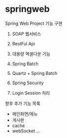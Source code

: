 # springweb
Spring Web Project 기능 구현


1. SOAP 웹서비스

2. RestFul Api

3. 대용량 엑셀다운 기능

4. Spring Batch

5. Quartz + Spring Batch

6. Spring Security

7. Login Session 처리


향후 추가 기능 목록
- 메인화면/메뉴
- 게시판
- cache
- webSocket
...



